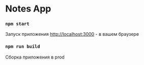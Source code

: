 # Notes App

### `npm start`

Запуск приложения
[http://localhost:3000](http://localhost:3000) - в вашем браузере

### `npm run build`

Сборка приложения в prod
